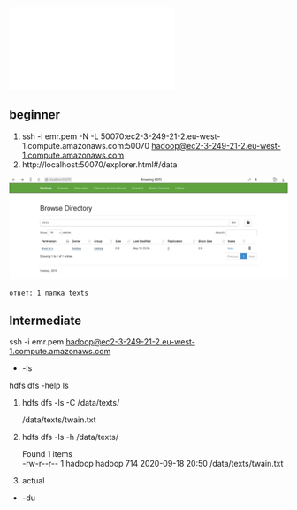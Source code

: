 ![](HW1_HDFS.pdf)

## beginner  

 1) ssh -i emr.pem -N -L 50070:ec2-3-249-21-2.eu-west-1.compute.amazonaws.com:50070 hadoop@ec2-3-249-21-2.eu-west-1.compute.amazonaws.com
 2) http://localhost:50070/explorer.html#/data  

![](beginner_1.png)

    ответ: 1 папка texts  

## Intermediate
ssh -i emr.pem hadoop@ec2-3-249-21-2.eu-west-1.compute.amazonaws.com

* -ls  

hdfs dfs -help ls

 1. hdfs dfs -ls -C /data/texts/  

    /data/texts/twain.txt  

 2. hdfs dfs -ls -h /data/texts/ 

    Found 1 items  
    -rw-r--r--   1 hadoop hadoop        714 2020-09-18 20:50 /data/texts/twain.txt  

 3. actual  

* -du  
